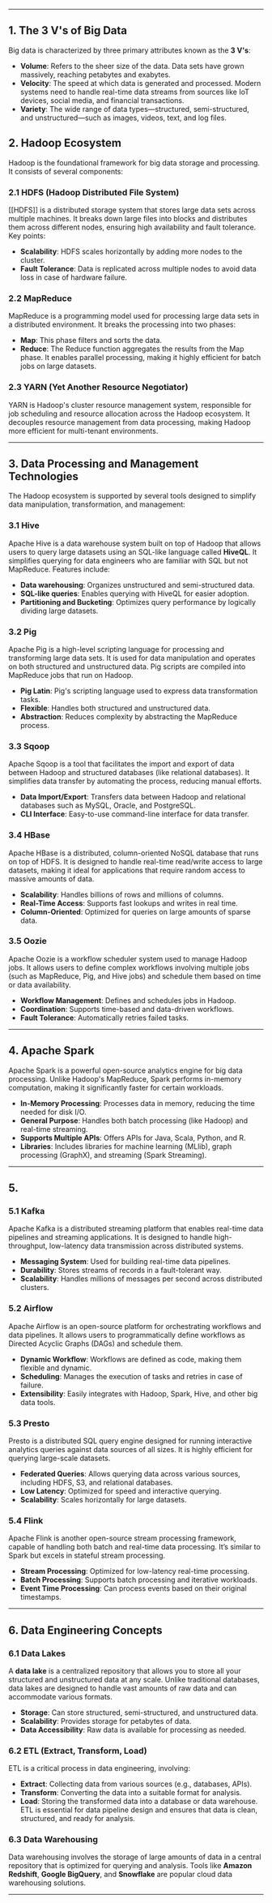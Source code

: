 
---

## 1. **The 3 V's of Big Data**

Big data is characterized by three primary attributes known as the **3 V's**:

- **Volume**: Refers to the sheer size of the data. Data sets have grown massively, reaching petabytes and exabytes.
- **Velocity**: The speed at which data is generated and processed. Modern systems need to handle real-time data streams from sources like IoT devices, social media, and financial transactions.
- **Variety**: The wide range of data types—structured, semi-structured, and unstructured—such as images, videos, text, and log files.

## 2. **Hadoop Ecosystem**

Hadoop is the foundational framework for big data storage and processing. It consists of several components:

### 2.1 **HDFS (Hadoop Distributed File System)**
[[HDFS]] is a distributed storage system that stores large data sets across multiple machines. It breaks down large files into blocks and distributes them across different nodes, ensuring high availability and fault tolerance. Key points:
- **Scalability**: HDFS scales horizontally by adding more nodes to the cluster.
- **Fault Tolerance**: Data is replicated across multiple nodes to avoid data loss in case of hardware failure.
  
### 2.2 **MapReduce**
MapReduce is a programming model used for processing large data sets in a distributed environment. It breaks the processing into two phases:
- **Map**: This phase filters and sorts the data.
- **Reduce**: The Reduce function aggregates the results from the Map phase.
It enables parallel processing, making it highly efficient for batch jobs on large datasets.

### 2.3 **YARN (Yet Another Resource Negotiator)**
YARN is Hadoop's cluster resource management system, responsible for job scheduling and resource allocation across the Hadoop ecosystem. It decouples resource management from data processing, making Hadoop more efficient for multi-tenant environments.

---

## 3. **Data Processing and Management Technologies**

The Hadoop ecosystem is supported by several tools designed to simplify data manipulation, transformation, and management:

### 3.1 **Hive**
Apache Hive is a data warehouse system built on top of Hadoop that allows users to query large datasets using an SQL-like language called **HiveQL**. It simplifies querying for data engineers who are familiar with SQL but not MapReduce. Features include:
- **Data warehousing**: Organizes unstructured and semi-structured data.
- **SQL-like queries**: Enables querying with HiveQL for easier adoption.
- **Partitioning and Bucketing**: Optimizes query performance by logically dividing large datasets.

### 3.2 **Pig**
Apache Pig is a high-level scripting language for processing and transforming large data sets. It is used for data manipulation and operates on both structured and unstructured data. Pig scripts are compiled into MapReduce jobs that run on Hadoop.
- **Pig Latin**: Pig's scripting language used to express data transformation tasks.
- **Flexible**: Handles both structured and unstructured data.
- **Abstraction**: Reduces complexity by abstracting the MapReduce process.

### 3.3 **Sqoop**
Apache Sqoop is a tool that facilitates the import and export of data between Hadoop and structured databases (like relational databases). It simplifies data transfer by automating the process, reducing manual efforts.
- **Data Import/Export**: Transfers data between Hadoop and relational databases such as MySQL, Oracle, and PostgreSQL.
- **CLI Interface**: Easy-to-use command-line interface for data transfer.

### 3.4 **HBase**
Apache HBase is a distributed, column-oriented NoSQL database that runs on top of HDFS. It is designed to handle real-time read/write access to large datasets, making it ideal for applications that require random access to massive amounts of data.
- **Scalability**: Handles billions of rows and millions of columns.
- **Real-Time Access**: Supports fast lookups and writes in real time.
- **Column-Oriented**: Optimized for queries on large amounts of sparse data.

### 3.5 **Oozie**
Apache Oozie is a workflow scheduler system used to manage Hadoop jobs. It allows users to define complex workflows involving multiple jobs (such as MapReduce, Pig, and Hive jobs) and schedule them based on time or data availability.
- **Workflow Management**: Defines and schedules jobs in Hadoop.
- **Coordination**: Supports time-based and data-driven workflows.
- **Fault Tolerance**: Automatically retries failed tasks.

---

## 4. **Apache Spark**

Apache Spark is a powerful open-source analytics engine for big data processing. Unlike Hadoop's MapReduce, Spark performs in-memory computation, making it significantly faster for certain workloads.
- **In-Memory Processing**: Processes data in memory, reducing the time needed for disk I/O.
- **General Purpose**: Handles both batch processing (like Hadoop) and real-time streaming.
- **Supports Multiple APIs**: Offers APIs for Java, Scala, Python, and R.
- **Libraries**: Includes libraries for machine learning (MLlib), graph processing (GraphX), and streaming (Spark Streaming).

---

## 5. 

### 5.1 **Kafka**
Apache Kafka is a distributed streaming platform that enables real-time data pipelines and streaming applications. It is designed to handle high-throughput, low-latency data transmission across distributed systems.
- **Messaging System**: Used for building real-time data pipelines.
- **Durability**: Stores streams of records in a fault-tolerant way.
- **Scalability**: Handles millions of messages per second across distributed clusters.

### 5.2 **Airflow**
Apache Airflow is an open-source platform for orchestrating workflows and data pipelines. It allows users to programmatically define workflows as Directed Acyclic Graphs (DAGs) and schedule them.
- **Dynamic Workflow**: Workflows are defined as code, making them flexible and dynamic.
- **Scheduling**: Manages the execution of tasks and retries in case of failure.
- **Extensibility**: Easily integrates with Hadoop, Spark, Hive, and other big data tools.

### 5.3 **Presto**
Presto is a distributed SQL query engine designed for running interactive analytics queries against data sources of all sizes. It is highly efficient for querying large-scale datasets.
- **Federated Queries**: Allows querying data across various sources, including HDFS, S3, and relational databases.
- **Low Latency**: Optimized for speed and interactive querying.
- **Scalability**: Scales horizontally for large datasets.

### 5.4 **Flink**
Apache Flink is another open-source stream processing framework, capable of handling both batch and real-time data processing. It’s similar to Spark but excels in stateful stream processing.
- **Stream Processing**: Optimized for low-latency real-time processing.
- **Batch Processing**: Supports batch processing and iterative workloads.
- **Event Time Processing**: Can process events based on their original timestamps.

---

## 6. **Data Engineering Concepts**

### 6.1 **Data Lakes**
A **data lake** is a centralized repository that allows you to store all your structured and unstructured data at any scale. Unlike traditional databases, data lakes are designed to handle vast amounts of raw data and can accommodate various formats.
- **Storage**: Can store structured, semi-structured, and unstructured data.
- **Scalability**: Provides storage for petabytes of data.
- **Data Accessibility**: Raw data is available for processing as needed.

### 6.2 **ETL (Extract, Transform, Load)**
ETL is a critical process in data engineering, involving:
- **Extract**: Collecting data from various sources (e.g., databases, APIs).
- **Transform**: Converting the data into a suitable format for analysis.
- **Load**: Storing the transformed data into a database or data warehouse.
ETL is essential for data pipeline design and ensures that data is clean, structured, and ready for analysis.

### 6.3 **Data Warehousing**
Data warehousing involves the storage of large amounts of data in a central repository that is optimized for querying and analysis. Tools like **Amazon Redshift**, **Google BigQuery**, and **Snowflake** are popular cloud data warehousing solutions.

---

